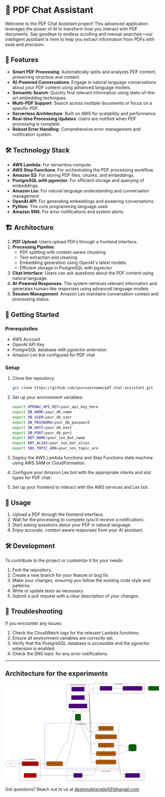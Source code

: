# 🚀 PDF Chat Assistant

Welcome to the PDF Chat Assistant project! This advanced application leverages the power of AI to transform how you interact with PDF documents. Say goodbye to endless scrolling and manual searches—our intelligent assistant is here to help you extract information from PDFs with ease and precision.

## 🌟 Features

- **Smart PDF Processing**: Automatically splits and analyzes PDF content, preserving structure and context.
- **AI-Powered Conversations**: Engage in natural language conversations about your PDF content using advanced language models.
- **Semantic Search**: Quickly find relevant information using state-of-the-art embedding techniques.
- **Multi-PDF Support**: Search across multiple documents or focus on a specific PDF.
- **Serverless Architecture**: Built on AWS for scalability and performance.
- **Real-time Processing Updates**: Users are notified when PDF processing is complete.
- **Robust Error Handling**: Comprehensive error management and notification system.

## 🛠️ Technology Stack

- **AWS Lambda**: For serverless compute.
- **AWS Step Functions**: For orchestrating the PDF processing workflow.
- **Amazon S3**: For storing PDF files, chunks, and embeddings.
- **PostgreSQL with pgvector**: For efficient storage and querying of embeddings.
- **Amazon Lex**: For natural language understanding and conversation management.
- **OpenAI API**: For generating embeddings and powering conversations.
- **Python**: The core programming language used.
- **Amazon SNS**: For error notifications and system alerts.

## 🏗️ Architecture

1. **PDF Upload**: Users upload PDFs through a frontend interface.
2. **Processing Pipeline**:
   - PDF splitting with context-aware chunking
   - Text extraction and cleaning
   - Embedding generation using OpenAI's latest models
   - Efficient storage in PostgreSQL with pgvector
3. **Chat Interface**: Users can ask questions about the PDF content using natural language.
4. **AI-Powered Responses**: The system retrieves relevant information and generates human-like responses using advanced language models.
5. **Session Management**: Amazon Lex maintains conversation context and processing status.

## 🚀 Getting Started

### Prerequisites

- AWS Account
- OpenAI API Key
- PostgreSQL database with pgvector extension
- Amazon Lex bot configured for PDF chat

### Setup

1. Clone the repository:
   ```bash
   git clone https://github.com/yourusername/pdf-chat-assistant.git
   ```

2. Set up your environment variables:
   ```bash
   export OPENAI_API_KEY=your_api_key_here
   export DB_NAME=your_db_name
   export DB_USER=your_db_user
   export DB_PASSWORD=your_db_password
   export DB_HOST=your_db_host
   export DB_PORT=your_db_port
   export BOT_NAME=your_lex_bot_name
   export BOT_ALIAS=your_lex_bot_alias
   export SNS_TOPIC_ARN=your_sns_topic_arn
   ```

3. Deploy the AWS Lambda functions and Step Functions state machine using AWS SAM or CloudFormation.

4. Configure your Amazon Lex bot with the appropriate intents and slot types for PDF chat.

5. Set up your frontend to interact with the AWS services and Lex bot.

## 💬 Usage

1. Upload a PDF through the frontend interface.
2. Wait for the processing to complete (you'll receive a notification).
3. Start asking questions about your PDF in natural language.
4. Enjoy accurate, context-aware responses from your AI assistant.

## 🛠️ Development

To contribute to the project or customize it for your needs:

1. Fork the repository.
2. Create a new branch for your feature or bug fix.
3. Make your changes, ensuring you follow the existing code style and patterns.
4. Write or update tests as necessary.
5. Submit a pull request with a clear description of your changes.

## 🐛 Troubleshooting

If you encounter any issues:

1. Check the CloudWatch logs for the relevant Lambda functions.
2. Ensure all environment variables are correctly set.
3. Verify that the PostgreSQL database is accessible and the pgvector extension is enabled.
4. Check the SNS topic for any error notifications.

---
## Architecture for the experiments

<p align="center">
  <img src="arch.png" alt="System Architecture" width="900">
</p>

Got questions? Reach out to us at [deshmukhpratik931@gmail.com](deshmukhpratik931@gmail.com)

